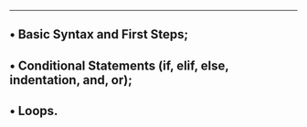 ------------------------------------------------------------------------------
• Basic Syntax and First Steps;
------------------------------------------------------------------------------
• Conditional Statements (if, elif, else, indentation, and, or);
------------------------------------------------------------------------------
• Loops.
------------------------------------------------------------------------------
